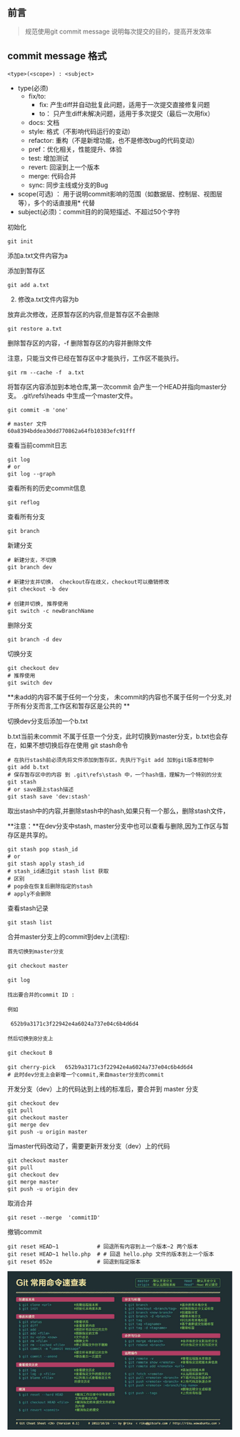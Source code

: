 ## 前言
> 规范使用git commit message 说明每次提交的目的，提高开发效率

## commit message 格式
```text
<type>(<scope>) : <subject>
```
+ type(必须)
    + fix/to:
        + fix: 产生diff并自动批复此问题，适用于一次提交直接修复问题
        + to： 只产生diff未解决问题，适用于多次提交（最后一次用fix）
    + docs: 文档
    + style: 格式（不影响代码运行的变动）
    + refactor: 重构（不是新增功能，也不是修改bug的代码变动）
    + pref：优化相关，性能提升、体验
    + test: 增加测试
    + revert: 回滚到上一个版本
    + merge: 代码合并
    + sync: 同步主线或分支的Bug
+ scope(可选) ： 用于说明commit影响的范围（如数据层、控制层、视图层等），多个的话直接用* 代替
+ subject(必须)：commit目的的简短描述、不超过50个字符
        



初始化

```
git init
```

添加a.txt文件内容为a

添加到暂存区

```
git add a.txt 
```

2. 修改a.txt文件内容为b

放弃此次修改，还原暂存区的内容,但是暂存区不会删除

```
git restore a.txt
```

删除暂存区的内容，-f 删除暂存区的内容并删除文件

注意，只能当文件已经在暂存区中才能执行，工作区不能执行。

```
git rm --cache -f  a.txt
```

将暂存区内容添加到本地仓库,第一次commit 会产生一个HEAD并指向master分支。 .git\refs\heads 中生成一个master文件。

```
git commit -m 'one'
```

```
# master 文件
60a8394bddea30dd770862a64fb10383efc91fff
```

查看当前commit日志

```
git log
# or
git log --graph
```

查看所有的历史commit信息

```
git reflog
```



查看所有分支

```
git branch
```

新建分支

````
# 新建分支，不切换
git branch dev

# 新建分支并切换， checkout存在歧义，checkout可以撤销修改
git checkout -b dev

# 创建并切换, 推荐使用
git switch -c newBranchName
````

删除分支

```
git branch -d dev
```

切换分支

```
git checkout dev
# 推荐使用
git switch dev
```

**未add的内容不属于任何一个分支， 未commit的内容也不属于任何一个分支,对于所有分支而言,工作区和暂存区是公共的 **

切换dev分支后添加一个b.txt

b.txt当前未commit 不属于任意一个分支，此时切换到master分支，b.txt也会存在，如果不想切换后存在使用 git stash命令

```
# 在执行stash前必须先将文件添加到暂存区，先执行下git add 加到git版本控制中
git add b.txt
# 保存暂存区中的内容 到 .git\refs\stash 中，一个hash值，理解为一个特别的分支 
git stash
# or save跟上stash描述
git stash save 'dev:stash'
```

取出stash中的内容,并删除stash中的hash,如果只有一个那么，删除stash文件，

**注意：**在dev分支中stash, master分支中也可以查看与删除,因为工作区与暂存区是共享的。

```
git stash pop stash_id
# or
git stash apply stash_id
# stash_id通过git stash list 获取
# 区别
# pop会在恢复后删除指定的stash
# apply不会删除
```

查看stash记录

```
git stash list
```



合并master分支上的commit到dev上(流程):

```
首先切换到master分支

git checkout master

git log

找出要合并的commit ID :

例如

 652b9a3171c3f22942e4a6024a737e04c6b4d6d4

然后切换到B分支上

git checkout B

git cherry-pick   652b9a3171c3f22942e4a6024a737e04c6b4d6d4
# 此时dev分支上会新增一个commit,来自master分支的commit
```



 开发分支（dev）上的代码达到上线的标准后，要合并到 master 分支

```
git checkout dev
git pull
git checkout master
git merge dev
git push -u origin master
```

当master代码改动了，需要更新开发分支（dev）上的代码

```
git checkout master 
git pull 
git checkout dev
git merge master 
git push -u origin dev
```

取消合并

```
git reset --merge  'commitID'
```

撤销commit

```
git reset HEAD~1            # 回退所有内容到上一个版本~2 两个版本
git reset HEAD~1 hello.php 	# # 回退 hello.php 文件的版本到上一个版本  
git reset 052e   			# 回退到指定版本
```



![Git常用命令](https://github.com/kuishou68/assets/blob/main/Git%E5%B8%B8%E7%94%A8%E5%91%BD%E4%BB%A4.png)

